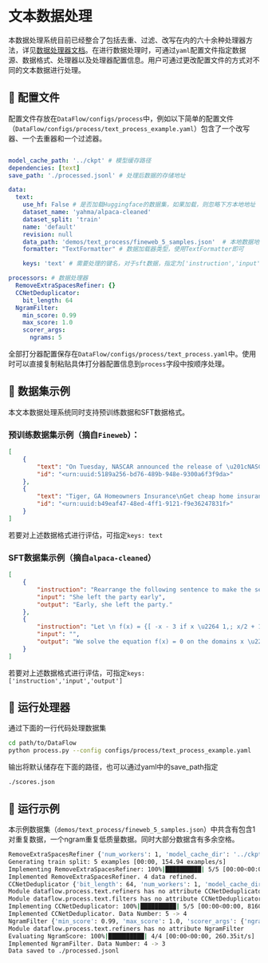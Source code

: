 
# 文本数据处理

本数据处理系统目前已经整合了包括去重、过滤、改写在内的六十余种处理器方法，详见[数据处理器文档](../../../docs/text_process.zh-CN.md)。在进行数据处理时，可通过`yaml`配置文件指定数据源、数据格式、处理器以及处理器配置信息。用户可通过更改配置文件的方式对不同的文本数据进行处理。


## 👀 配置文件

配置文件存放在`DataFlow/configs/process`中，例如以下简单的配置文件（`DataFlow/configs/process/text_process_example.yaml`）包含了一个改写器、一个去重器和一个过滤器。

```yaml

model_cache_path: '../ckpt' # 模型缓存路径
dependencies: [text]
save_path: './processed.jsonl' # 处理后数据的存储地址

data:
  text:
    use_hf: False # 是否加载Huggingface的数据集，如果加载，则忽略下方本地地址
    dataset_name: 'yahma/alpaca-cleaned'
    dataset_split: 'train'  
    name: 'default' 
    revision: null
    data_path: 'demos/text_process/fineweb_5_samples.json'  # 本地数据地址，支持json、jsonl、parquet等格式
    formatter: "TextFormatter" # 数据加载器类型，使用TextFormatter即可

    keys: 'text' # 需要处理的键名，对于sft数据，指定为['instruction','input','output']

processors: # 数据处理器
  RemoveExtraSpacesRefiner: {}
  CCNetDeduplicator: 
    bit_length: 64 
  NgramFilter:
    min_score: 0.99
    max_score: 1.0
    scorer_args:
      ngrams: 5
```

全部打分器配置保存在`DataFlow/configs/process/text_process.yaml`中。使用时可以直接复制粘贴具体打分器配置信息到`process`字段中按顺序处理。

## 🌟 数据集示例

本文本数据处理系统同时支持预训练数据和SFT数据格式。

### 预训练数据集示例（摘自`Fineweb`）：
```json
[
    {
        "text": "On Tuesday, NASCAR announced the release of \u201cNASCAR Classic Races, Volume 1,\u201d available on iTunes.",
        "id": "<urn:uuid:5189a256-bd76-489b-948e-9300a6f3f9da>"
    },
    {
        "text": "Tiger, GA Homeowners Insurance\nGet cheap home insurance in Tiger, GA within minutes. ",
        "id": "<urn:uuid:b49eaf47-48ed-4ff1-9121-f9e36247831f>"
    }
]
```
若要对上述数据格式进行评估，可指定`keys: text`

### SFT数据集示例（摘自`alpaca-cleaned`）
```json
[
    {
        "instruction": "Rearrange the following sentence to make the sentence more interesting.",
        "input": "She left the party early",
        "output": "Early, she left the party."
    },
    {
        "instruction": "Let \n f(x) = {[ -x - 3 if x \u2264 1,; x/2 + 1 if x > 1. ].\nFind the sum of all values of x such that f(x) = 0.",
        "input": "",
        "output": "We solve the equation f(x) = 0 on the domains x \u2264 1 and x > 1.\n\nIf x \u2264 1, then f(x) = -x - 3, so we want to solve -x - 3 = 0. The solution is x = -3, which satisfies x \u2264 1.\n\nIf x > 1, then f(x) = x/2 + 1, so we want to solve x/2 + 1 = 0. The solution is x = -2, but this value does not satisfy x > 1.\n\nTherefore, the only solution is x = -3."
    }
]
```
若要对上述数据格式进行评估，可指定`keys: ['instruction','input','output']`

## 💪 运行处理器
通过下面的一行代码处理数据集
```bash
cd path/to/DataFlow
python process.py --config configs/process/text_process_example.yaml
```
输出将默认储存在下面的路径，也可以通过yaml中的save_path指定
```
./scores.json
```

## 📌 运行示例

本示例数据集（`demos/text_process/fineweb_5_samples.json`）中共含有包含1对重复数据，一个ngram重复低质量数据。同时大部分数据含有多余空格。

```bash
RemoveExtraSpacesRefiner {'num_workers': 1, 'model_cache_dir': '../ckpt'}
Generating train split: 5 examples [00:00, 154.94 examples/s]
Implementing RemoveExtraSpacesRefiner: 100%|██████████| 5/5 [00:00<00:00, 4314.24it/s]
Implemented RemoveExtraSpacesRefiner. 4 data refined.
CCNetDeduplicator {'bit_length': 64, 'num_workers': 1, 'model_cache_dir': '../ckpt'}
Module dataflow.process.text.refiners has no attribute CCNetDeduplicator
Module dataflow.process.text.filters has no attribute CCNetDeduplicator
Implementing CCNetDeduplicator: 100%|██████████| 5/5 [00:00<00:00, 81601.25it/s]
Implemented CCNetDeduplicator. Data Number: 5 -> 4
NgramFilter {'min_score': 0.99, 'max_score': 1.0, 'scorer_args': {'ngrams': 5}, 'num_workers': 1, 'model_cache_dir': '../ckpt'}
Module dataflow.process.text.refiners has no attribute NgramFilter
Evaluating NgramScore: 100%|██████████| 4/4 [00:00<00:00, 260.35it/s]
Implemented NgramFilter. Data Number: 4 -> 3
Data saved to ./processed.jsonl
```
